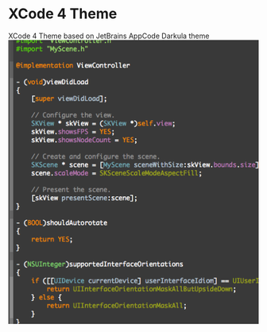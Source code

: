 XCode 4 Theme 
======

XCode 4 Theme based on JetBrains AppCode Darkula theme
![AppCode.png](AppCode.png)
